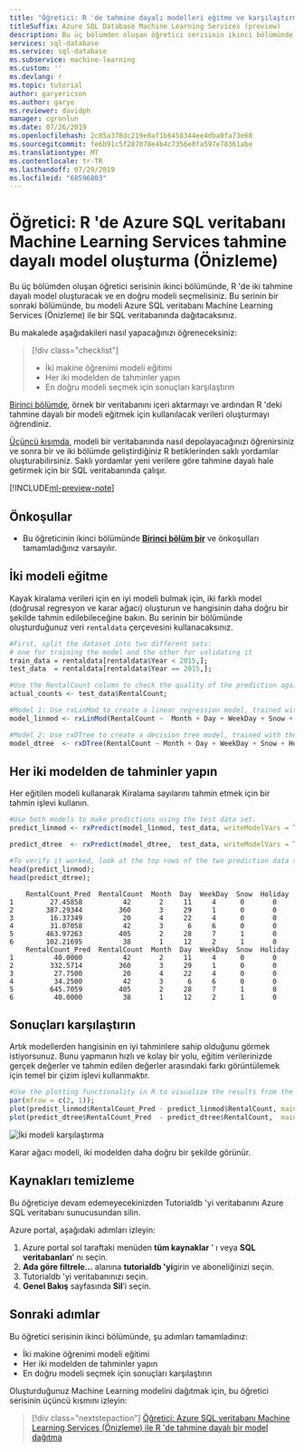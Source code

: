 ```yaml
---
title: "Öğretici: R 'de tahmine dayalı modelleri eğitme ve karşılaştırma"
titleSuffix: Azure SQL Database Machine Learning Services (preview)
description: Bu üç bölümden oluşan öğretici serisinin ikinci bölümünde, R 'de Azure SQL veritabanı Machine Learning Services (Önizleme) ile birlikte iki tahmine dayalı model oluşturacak ve en doğru modeli seçeceksiniz.
services: sql-database
ms.service: sql-database
ms.subservice: machine-learning
ms.custom: ''
ms.devlang: r
ms.topic: tutorial
author: garyericson
ms.author: garye
ms.reviewer: davidph
manager: cgronlun
ms.date: 07/26/2019
ms.openlocfilehash: 2c85a378dc219e8af1b6458344ee4dba0fa73e68
ms.sourcegitcommit: fe6b91c5f287078e4b4c7356e0fa597e78361abe
ms.translationtype: MT
ms.contentlocale: tr-TR
ms.lasthandoff: 07/29/2019
ms.locfileid: "68596803"
---
```

# <a name="tutorial-create-a-predictive-model-in-r-with-azure-sql-database-machine-learning-services-preview"></a>Öğretici: R 'de Azure SQL veritabanı Machine Learning Services tahmine dayalı model oluşturma (Önizleme)

Bu üç bölümden oluşan öğretici serisinin ikinci bölümünde, R 'de iki tahmine dayalı model oluşturacak ve en doğru modeli seçmelisiniz. Bu serinin bir sonraki bölümünde, bu modeli Azure SQL veritabanı Machine Learning Services (Önizleme) ile bir SQL veritabanında dağıtacaksınız.

Bu makalede aşağıdakileri nasıl yapacağınızı öğreneceksiniz:

> [!div class="checklist"]
> * İki makine öğrenimi modeli eğitimi
> * Her iki modelden de tahminler yapın
> * En doğru modeli seçmek için sonuçları karşılaştırın

[Birinci bölümde](sql-database-tutorial-predictive-model-prepare-data.md), örnek bir veritabanını içeri aktarmayı ve ardından R 'deki tahmine dayalı bir modeli eğitmek için kullanılacak verileri oluşturmayı öğrendiniz.

[Üçüncü kısımda](sql-database-tutorial-predictive-model-deploy.md), modeli bir veritabanında nasıl depolayacağınızı öğrenirsiniz ve sonra bir ve iki bölümde geliştirdiğiniz R betiklerinden saklı yordamlar oluşturabilirsiniz. Saklı yordamlar yeni verilere göre tahmine dayalı hale getirmek için bir SQL veritabanında çalışır.

[!INCLUDE[ml-preview-note](../../includes/sql-database-ml-preview-note.md)]

## <a name="prerequisites"></a>Önkoşullar

* Bu öğreticinin ikinci bölümünde [**Birinci bölüm bir**](sql-database-tutorial-predictive-model-prepare-data.md) ve önkoşulları tamamladığınız varsayılır.

## <a name="train-two-models"></a>İki modeli eğitme

Kayak kiralama verileri için en iyi modeli bulmak için, iki farklı model (doğrusal regresyon ve karar ağacı) oluşturun ve hangisinin daha doğru bir şekilde tahmin edilebileceğine bakın. Bu serinin bir bölümünde oluşturduğunuz veri `rentaldata` çerçevesini kullanacaksınız.

```r
#First, split the dataset into two different sets:
# one for training the model and the other for validating it
train_data = rentaldata[rentaldata$Year < 2015,];
test_data  = rentaldata[rentaldata$Year == 2015,];

#Use the RentalCount column to check the quality of the prediction against actual values
actual_counts <- test_data$RentalCount;

#Model 1: Use rxLinMod to create a linear regression model, trained with the training data set
model_linmod <- rxLinMod(RentalCount ~  Month + Day + WeekDay + Snow + Holiday, data = train_data);

#Model 2: Use rxDTree to create a decision tree model, trained with the training data set
model_dtree  <- rxDTree(RentalCount ~ Month + Day + WeekDay + Snow + Holiday, data = train_data);
```

## <a name="make-predictions-from-both-models"></a>Her iki modelden de tahminler yapın

Her eğitilen modeli kullanarak Kiralama sayılarını tahmin etmek için bir tahmin işlevi kullanın.

```r
#Use both models to make predictions using the test data set.
predict_linmod <- rxPredict(model_linmod, test_data, writeModelVars = TRUE, extraVarsToWrite = c("Year"));

predict_dtree  <- rxPredict(model_dtree,  test_data, writeModelVars = TRUE, extraVarsToWrite = c("Year"));

#To verify it worked, look at the top rows of the two prediction data sets.
head(predict_linmod);
head(predict_dtree);
```

```results
    RentalCount_Pred  RentalCount  Month  Day  WeekDay  Snow  Holiday
1         27.45858          42       2     11     4      0       0
2        387.29344         360       3     29     1      0       0
3         16.37349          20       4     22     4      0       0
4         31.07058          42       3      6     6      0       0
5        463.97263         405       2     28     7      1       0
6        102.21695          38       1     12     2      1       0
    RentalCount_Pred  RentalCount  Month  Day  WeekDay  Snow  Holiday
1          40.0000          42       2     11     4      0       0
2         332.5714         360       3     29     1      0       0
3          27.7500          20       4     22     4      0       0
4          34.2500          42       3      6     6      0       0
5         645.7059         405       2     28     7      1       0
6          40.0000          38       1     12     2      1       0
```

## <a name="compare-the-results"></a>Sonuçları karşılaştırın

Artık modellerden hangisinin en iyi tahminlere sahip olduğunu görmek istiyorsunuz. Bunu yapmanın hızlı ve kolay bir yolu, eğitim verilerinizde gerçek değerler ve tahmin edilen değerler arasındaki farkı görüntülemek için temel bir çizim işlevi kullanmaktır.

```r
#Use the plotting functionality in R to visualize the results from the predictions
par(mfrow = c(2, 1));
plot(predict_linmod$RentalCount_Pred - predict_linmod$RentalCount, main = "Difference between actual and predicted. rxLinmod");
plot(predict_dtree$RentalCount_Pred  - predict_dtree$RentalCount,  main = "Difference between actual and predicted. rxDTree");
```

![İki modeli karşılaştırma](./media/sql-database-tutorial-predictive-model-build-compare/compare-models.png)

Karar ağacı modeli, iki modelden daha doğru bir şekilde görünür.

## <a name="clean-up-resources"></a>Kaynakları temizleme

Bu öğreticiye devam edemeyecekinizden Tutorialdb 'yi veritabanını Azure SQL veritabanı sunucusundan silin.

Azure portal, aşağıdaki adımları izleyin:

1. Azure portal sol taraftaki menüden **tüm kaynaklar** ' ı veya **SQL veritabanları**' nı seçin.
1. **Ada göre filtrele...** alanına **tutorialdb 'yi**girin ve aboneliğinizi seçin.
1. Tutorialdb 'yi veritabanınızı seçin.
1. **Genel Bakış** sayfasında **Sil**’i seçin.

## <a name="next-steps"></a>Sonraki adımlar

Bu öğretici serisinin ikinci bölümünde, şu adımları tamamladınız:

* İki makine öğrenimi modeli eğitimi
* Her iki modelden de tahminler yapın
* En doğru modeli seçmek için sonuçları karşılaştırın

Oluşturduğunuz Machine Learning modelini dağıtmak için, bu öğretici serisinin üçüncü kısmını izleyin:

> [!div class="nextstepaction"]
> [Öğretici: Azure SQL veritabanı Machine Learning Services (Önizleme) ile R 'de tahmine dayalı bir model dağıtma](sql-database-tutorial-predictive-model-deploy.md)
